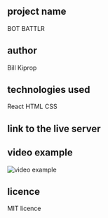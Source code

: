 ## project name
BOT BATTLR

## author 
Bill Kiprop

## technologies used
React
HTML
CSS

## link to the live server 

## video example
![video example](public/Screencast%20from%2011-05-24%2000_36_29.gif)

## licence 
MIT licence
